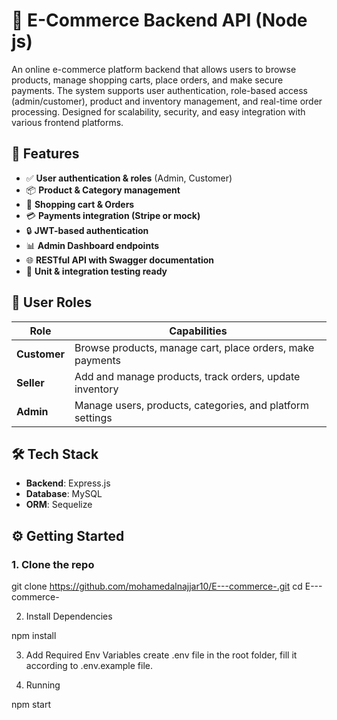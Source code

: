  # 🛒 E-Commerce Backend API (Node js)

 An online e-commerce platform backend that allows users to browse products, manage shopping carts, place orders, and make secure payments. The system supports user authentication, role-based access (admin/customer), product and inventory management, and real-time order processing. Designed for scalability, security, and easy integration with various frontend platforms.


## 🚀 Features

- ✅ **User authentication & roles** (Admin, Customer)
- 📦 **Product & Category management**
- 🛒 **Shopping cart & Orders**
- 💳 **Payments integration (Stripe or mock)**
- 🔒 **JWT-based authentication**
- 📊 **Admin Dashboard endpoints**
- 🌐 **RESTful API with Swagger documentation**
- 🧪 **Unit & integration testing ready**

## 👥 User Roles

| Role        | Capabilities                                                                 |
|-------------|------------------------------------------------------------------------------|
| **Customer** | Browse products, manage cart, place orders, make payments                   |
| **Seller**   | Add and manage products, track orders, update inventory                     |
| **Admin**    | Manage users, products, categories, and platform settings                   |


## 🛠 Tech Stack
  
- **Backend**: Express.js  
- **Database**: MySQL
- **ORM**: Sequelize
## ⚙️ Getting Started

### 1. Clone the repo

git clone https://github.com/mohamedalnajjar10/E---commerce-.git
cd E---commerce-

2. Install Dependencies

npm install

3. Add Required Env Variables
create .env file in the root folder, fill it according to .env.example file.

4. Running

npm start

